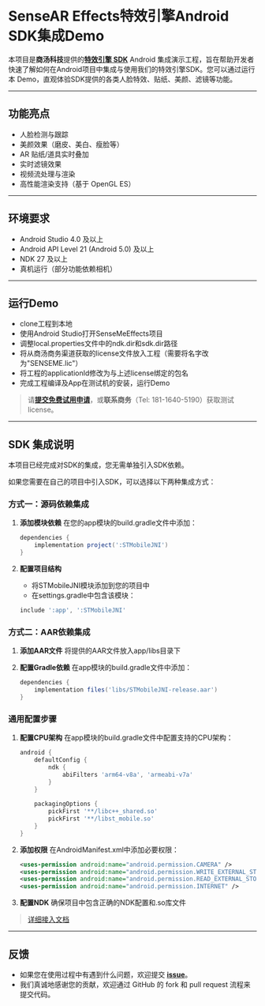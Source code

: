 # SenseAR Effects特效引擎Android SDK集成Demo

本项目是**商汤科技**提供的[**特效引擎 SDK**](https://sensear.softsugar.com/) Android 集成演示工程，旨在帮助开发者快速了解如何在Android项目中集成与使用我们的特效引擎SDK。您可以通过运行本 Demo，直观体验SDK提供的各类人脸特效、贴纸、美颜、滤镜等功能。

---

## 功能亮点

- 人脸检测与跟踪
- 美颜效果（磨皮、美白、瘦脸等）
- AR 贴纸/道具实时叠加
- 实时滤镜效果
- 视频流处理与渲染
- 高性能渲染支持（基于 OpenGL ES）

---

## 环境要求

- Android Studio 4.0 及以上
- Android API Level 21 (Android 5.0) 及以上
- NDK 27 及以上
- 真机运行（部分功能依赖相机）

---

## 运行Demo

- clone工程到本地
- 使用Android Studio打开SenseMeEffects项目
- 调整local.properties文件中的ndk.dir和sdk.dir路径
- 将从商汤商务渠道获取的license文件放入工程（需要将名字改为"SENSEME.lic"）
- 将工程的applicationId修改为与上述license绑定的包名
- 完成工程编译及App在测试机的安装，运行Demo

> 请[**提交免费试用申请**](https://sensear.softsugar.com/)，或**联系商务**（Tel: 181-1640-5190）获取测试license。

---

## SDK 集成说明

本项目已经完成对SDK的集成，您无需单独引入SDK依赖。

如果您需要在自己的项目中引入SDK，可以选择以下两种集成方式：

### 方式一：源码依赖集成

1. **添加模块依赖**
   在您的app模块的build.gradle文件中添加：
   ```gradle
   dependencies {
       implementation project(':STMobileJNI')
   }
   ```

2. **配置项目结构**
   - 将STMobileJNI模块添加到您的项目中
   - 在settings.gradle中包含该模块：
   ```gradle
   include ':app', ':STMobileJNI'
   ```

### 方式二：AAR依赖集成

1. **添加AAR文件**
   将提供的AAR文件放入app/libs目录下

2. **配置Gradle依赖**
   在app模块的build.gradle文件中添加：
   ```gradle
   dependencies {
       implementation files('libs/STMobileJNI-release.aar')
   }
   ```

### 通用配置步骤

1. **配置CPU架构**
   在app模块的build.gradle文件中配置支持的CPU架构：
   ```gradle
   android {
       defaultConfig {
           ndk {
               abiFilters 'arm64-v8a', 'armeabi-v7a'
           }
       }
       
       packagingOptions {
           pickFirst '**/libc++_shared.so'
           pickFirst '**/libst_mobile.so'
       }
   }
   ```

2. **添加权限**
   在AndroidManifest.xml中添加必要权限：
   
   ```xml
   <uses-permission android:name="android.permission.CAMERA" />
   <uses-permission android:name="android.permission.WRITE_EXTERNAL_STORAGE" />
   <uses-permission android:name="android.permission.READ_EXTERNAL_STORAGE" />
   <uses-permission android:name="android.permission.INTERNET" />
   ```
   
3. **配置NDK**
   确保项目中包含正确的NDK配置和.so库文件

> [详细接入文档](SenseMeEffects/docs/md文件/androidDevManual.md)

---

## 反馈

- 如果您在使用过程中有遇到什么问题，欢迎提交 [**issue**](https://github.com/SoftSugar-Inc/effects-android/issues)。
- 我们真诚地感谢您的贡献，欢迎通过 GitHub 的 fork 和 pull request 流程来提交代码。
